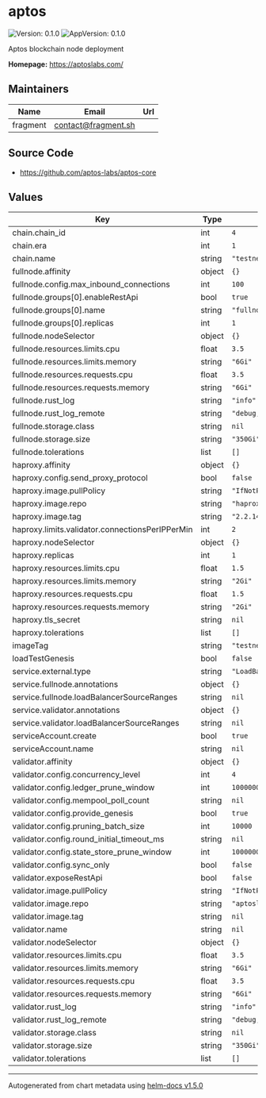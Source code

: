 # aptos

![Version: 0.1.0](https://img.shields.io/badge/Version-0.1.0-informational?style=flat-square) ![AppVersion: 0.1.0](https://img.shields.io/badge/AppVersion-0.1.0-informational?style=flat-square)

Aptos blockchain node deployment

**Homepage:** <https://aptoslabs.com/>

## Maintainers

| Name | Email | Url |
| ---- | ------ | --- |
| fragment | contact@fragment.sh |  |

## Source Code

* <https://github.com/aptos-labs/aptos-core>

## Values

| Key | Type | Default | Description |
|-----|------|---------|-------------|
| chain.chain_id | int | `4` |  |
| chain.era | int | `1` |  |
| chain.name | string | `"testnet"` |  |
| fullnode.affinity | object | `{}` |  |
| fullnode.config.max_inbound_connections | int | `100` |  |
| fullnode.groups[0].enableRestApi | bool | `true` |  |
| fullnode.groups[0].name | string | `"fullnode"` |  |
| fullnode.groups[0].replicas | int | `1` |  |
| fullnode.nodeSelector | object | `{}` |  |
| fullnode.resources.limits.cpu | float | `3.5` |  |
| fullnode.resources.limits.memory | string | `"6Gi"` |  |
| fullnode.resources.requests.cpu | float | `3.5` |  |
| fullnode.resources.requests.memory | string | `"6Gi"` |  |
| fullnode.rust_log | string | `"info"` |  |
| fullnode.rust_log_remote | string | `"debug,hyper=off"` |  |
| fullnode.storage.class | string | `nil` |  |
| fullnode.storage.size | string | `"350Gi"` |  |
| fullnode.tolerations | list | `[]` |  |
| haproxy.affinity | object | `{}` |  |
| haproxy.config.send_proxy_protocol | bool | `false` |  |
| haproxy.image.pullPolicy | string | `"IfNotPresent"` |  |
| haproxy.image.repo | string | `"haproxy"` |  |
| haproxy.image.tag | string | `"2.2.14@sha256:36aa98fff27dcb2d12c93e68515a6686378c783ea9b1ab1d01ce993a5cbc73e1"` |  |
| haproxy.limits.validator.connectionsPerIPPerMin | int | `2` |  |
| haproxy.nodeSelector | object | `{}` |  |
| haproxy.replicas | int | `1` |  |
| haproxy.resources.limits.cpu | float | `1.5` |  |
| haproxy.resources.limits.memory | string | `"2Gi"` |  |
| haproxy.resources.requests.cpu | float | `1.5` |  |
| haproxy.resources.requests.memory | string | `"2Gi"` |  |
| haproxy.tls_secret | string | `nil` |  |
| haproxy.tolerations | list | `[]` |  |
| imageTag | string | `"testnet"` |  |
| loadTestGenesis | bool | `false` |  |
| service.external.type | string | `"LoadBalancer"` |  |
| service.fullnode.annotations | object | `{}` |  |
| service.fullnode.loadBalancerSourceRanges | string | `nil` |  |
| service.validator.annotations | object | `{}` |  |
| service.validator.loadBalancerSourceRanges | string | `nil` |  |
| serviceAccount.create | bool | `true` |  |
| serviceAccount.name | string | `nil` |  |
| validator.affinity | object | `{}` |  |
| validator.config.concurrency_level | int | `4` |  |
| validator.config.ledger_prune_window | int | `10000000` |  |
| validator.config.mempool_poll_count | string | `nil` |  |
| validator.config.provide_genesis | bool | `true` |  |
| validator.config.pruning_batch_size | int | `10000` |  |
| validator.config.round_initial_timeout_ms | string | `nil` |  |
| validator.config.state_store_prune_window | int | `1000000` |  |
| validator.config.sync_only | bool | `false` |  |
| validator.exposeRestApi | bool | `false` |  |
| validator.image.pullPolicy | string | `"IfNotPresent"` |  |
| validator.image.repo | string | `"aptoslab/validator"` |  |
| validator.image.tag | string | `nil` |  |
| validator.name | string | `nil` |  |
| validator.nodeSelector | object | `{}` |  |
| validator.resources.limits.cpu | float | `3.5` |  |
| validator.resources.limits.memory | string | `"6Gi"` |  |
| validator.resources.requests.cpu | float | `3.5` |  |
| validator.resources.requests.memory | string | `"6Gi"` |  |
| validator.rust_log | string | `"info"` |  |
| validator.rust_log_remote | string | `"debug,hyper=off"` |  |
| validator.storage.class | string | `nil` |  |
| validator.storage.size | string | `"350Gi"` |  |
| validator.tolerations | list | `[]` |  |

----------------------------------------------
Autogenerated from chart metadata using [helm-docs v1.5.0](https://github.com/norwoodj/helm-docs/releases/v1.5.0)
